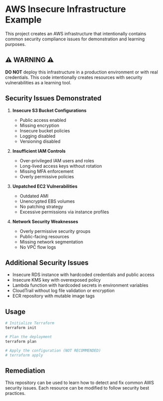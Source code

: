 # AWS Insecure Infrastructure Example

This project creates an AWS infrastructure that intentionally contains common security compliance issues for demonstration and learning purposes.

## ⚠️ WARNING ⚠️

**DO NOT** deploy this infrastructure in a production environment or with real credentials. This code intentionally creates resources with security vulnerabilities as a learning tool.

## Security Issues Demonstrated

1. **Insecure S3 Bucket Configurations**
   - Public access enabled
   - Missing encryption
   - Insecure bucket policies
   - Logging disabled
   - Versioning disabled

2. **Insufficient IAM Controls**
   - Over-privileged IAM users and roles
   - Long-lived access keys without rotation
   - Missing MFA enforcement
   - Overly permissive policies

3. **Unpatched EC2 Vulnerabilities**
   - Outdated AMI
   - Unencrypted EBS volumes
   - No patching strategy
   - Excessive permissions via instance profiles

4. **Network Security Weaknesses**
   - Overly permissive security groups
   - Public-facing resources
   - Missing network segmentation
   - No VPC flow logs

## Additional Security Issues

- Insecure RDS instance with hardcoded credentials and public access
- Insecure KMS key with overexposed policy
- Lambda function with hardcoded secrets in environment variables
- CloudTrail without log file validation or encryption
- ECR repository with mutable image tags

## Usage

```bash
# Initialize Terraform
terraform init

# Plan the deployment
terraform plan

# Apply the configuration (NOT RECOMMENDED)
# terraform apply
```

## Remediation

This repository can be used to learn how to detect and fix common AWS security issues. Each resource can be modified to follow security best practices.